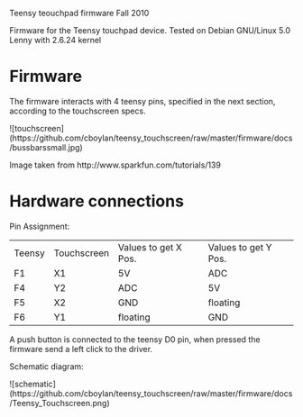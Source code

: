 <p>Teensy teouchpad firmware  
Fall 2010</p>

<p>Firmware for the Teensy touchpad device.  
Tested on Debian GNU/Linux 5.0 Lenny with 2.6.24 kernel</p>

<h1>Firmware</h1>

<p>The firmware interacts with 4 teensy pins, specified in the next section, 
according to the touchscreen specs.</p>
![touchscreen](https://github.com/cboylan/teensy_touchscreen/raw/master/firmware/docs/bussbarssmall.jpg)
<p>Image taken from http://www.sparkfun.com/tutorials/139</p>

<h1>Hardware connections</h1>


<p>Pin Assignment:
<table>
  <tr>
  	<td>Teensy</td>
  	<td>Touchscreen</td>
  	<td>Values to get X Pos.</td>
  	<td>Values to get Y Pos.</td>
  </tr>
  <tr>
  	<td>F1</td>
  	<td>X1</td>
  	<td>5V</td>
  	<td>ADC</td>
  </tr>
  <tr>
  	<td>F4</td>
  	<td>Y2</td>
  	<td>ADC</td>
  	<td>5V</td>
  </tr>
  <tr>
  	<td>F5</td>
  	<td>X2</td>
  	<td>GND</td>  	
  	<td>floating</td>
  </tr>
  <tr>
  	<td>F6</td>
  	<td>Y1</td>
  	<td>floating</td>
  	<td>GND</td>
  </tr>

</table>

</p>
<p>A push button is connected to the teensy D0 pin, when pressed the firmware
send a left click to the driver.</p>

<p>Schematic diagram:</p>
![schematic] (https://github.com/cboylan/teensy_touchscreen/raw/master/firmware/docs/Teensy_Touchscreen.png)
